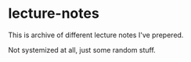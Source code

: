# lecture-notes

This is archive of different lecture notes I've prepered. 

Not systemized at all, just some random stuff. 
